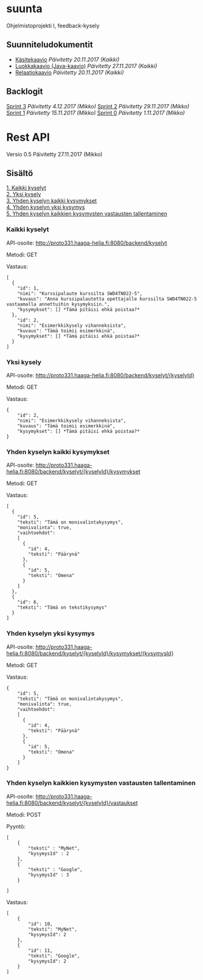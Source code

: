 # suunta
Ohjelmistoprojekti I, feedback-kysely


## Suunniteludokumentit

* [Käsitekaavio](documents/SWD4TN022-4_Suunta_kasitekaavio.vsdx) *Päivitetty 20.11.2017 (Kaikki)*
* [Luokkakaavio (Java-kaavio)](documents/SWD4TN022-4_Suunta_luokkakaavio.vsdx) *Päivitetty 27.11.2017 (Kaikki)*
* [Relaatiokaavio](documents/SWD4TN022-4_Suunta_relaatiokaavio.vsdx) *Päivitetty 20.11.2017 (Kaikki)*

## Backlogit
[Sprint 3](documents/Suunta_Sprint3_Backlog.xlsx) *Päivitetty 4.12.2017 (Mikko)*
[Sprint 2](documents/Suunta_Sprint2_Backlog.xlsx) *Päivitetty 29.11.2017 (Mikko)*
[Sprint 1](documents/Suunta_Sprint1_Backlog.xlsx) *Päivitetty 15.11.2017 (Mikko)*
[Sprint 0](documents/Suunta_Sprint0_Backlog.xlsx) *Päivitetty 1.11.2017 (Mikko)*

# Rest API

Versio 0.5
Päivitetty 27.11.2017 (Mikko)

## Sisältö

[1. Kaikki kyselyt](https://github.com/welski/suunta#kaikki-kyselyt)<br/>
[2. Yksi kysely](https://github.com/welski/suunta#yksi-kysely)<br/>
[3. Yhden kyselyn kaikki kysymykset](https://github.com/welski/suunta#yhden-kyselyn-kaikki-kysymykset)<br/>
[4. Yhden kyselyn yksi kysymys](https://github.com/welski/suunta#yhden-kyselyn-yksi-kysymys)<br/>
[5. Yhden kyselyn kaikkien kysymysten vastausten tallentaminen](https://github.com/welski/suunta#yhden-kyselyn-kaikkien-kysymysten-vastausten-tallentaminen)

### Kaikki kyselyt
API-osoite: http://proto331.haaga-helia.fi:8080/backend/kyselyt

Metodi: GET

Vastaus:
```
[
  {
	"id": 1,
	"nimi": "Kurssipalaute kurssilta SWD4TN022-5",
	"kuvaus": "Anna kurssipalautetta opettajalle kurssilta SWD4TN022-5 vastaamalla annettuihin kysymyksiin.",
	"kysymykset": [] *Tämä pitäisi ehkä poistaa?*
  },
	"id": 2,
	"nimi": "Esimerkkikysely vihanneksista",
	"kuvaus": "Tämä toimii esimerkkinä",
	"kysymykset": [] *Tämä pitäisi ehkä poistaa?*
  }
]
```

### Yksi kysely
API-osoite: http://proto331.haaga-helia.fi:8080/backend/kyselyt/{kyselyId}

Metodi: GET

Vastaus:
```
{
	"id": 2,
	"nimi": "Esimerkkikysely vihanneksista",
	"kuvaus": "Tämä toimii esimerkkinä",
	"kysymykset": [] *Tämä pitäisi ehkä poistaa?*
}

```

### Yhden kyselyn kaikki kysymykset
API-osoite: http://proto331.haaga-helia.fi:8080/backend/kyselyt/{kyselyId}/kysymykset

Metodi: GET

Vastaus:
```
[
  {
	"id": 5,
	"teksti": "Tämä on monivalintakysymys",
	"monivalinta": true,
	"vaihtoehdot": 
	[
	  {
		"id": 4,
		"teksti": "Päärynä"
	  },
	  {
		"id": 5,
		"teksti": "Omena"
	  }
	]
  },
  {
	"id": 6,
	"teksti": "Tämä on tekstikysymys"
  }
]
```

### Yhden kyselyn yksi kysymys
API-osoite: http://proto331.haaga-helia.fi:8080/backend/kyselyt/{kyselyId}/kysymykset/{kysymysId}

Metodi: GET

Vastaus:
```
{
	"id": 5,
	"teksti": "Tämä on monivalintakysymys",
	"monivalinta": true,
	"vaihtoehdot":
	[
	  {
	    "id": 4,
		"teksti": "Päärynä"
	  },
	  {
	    "id": 5,
		"teksti": "Omena"
	  }
	]
}

```

### Yhden kyselyn kaikkien kysymysten vastausten tallentaminen
API-osoite: http://proto331.haaga-helia.fi:8080/backend/kyselyt/{kyselyId}/vastaukset

Metodi: POST

Pyyntö:

```
[
	{
		"teksti" : "MyNet",
		"kysymysId" : 2
	},
	{
		"teksti" : "Google",
		"kysymysId" : 3
	}
	
]
```

Vastaus:
```
[
    {
        "id": 10,
        "teksti": "MyNet",
        "kysymysId": 2
    },
    {
        "id": 11,
        "teksti": "Google",
        "kysymysId": 2
    }
]
```
